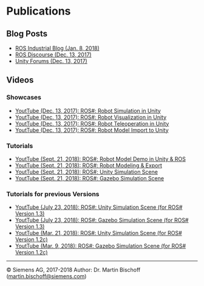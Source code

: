 # Publications

## Blog Posts
* [ROS Industrial Blog (Jan. 8, 2018)](http://rosindustrial.org/news/2018/1/8/announcing-ros)
* [ROS Discourse (Dec. 13, 2017)](https://discourse.ros.org/t/ros-on-github-com-siemens-ros-sharp/3405)
* [Unity Forums (Dec. 13, 2017)](https://forum.unity.com/threads/ros-ros-ros-unity-communication-package.508725/)


## Videos

### Showcases
* [YoutTube (Dec. 13, 2017): ROS#: Robot Simulation in Unity ](https://youtu.be/cjp75A_HBSs)
* [YoutTube (Dec. 13, 2017): ROS#: Robot Visualization in Unity](https://youtu.be/wo3hwsPFEPY)
* [YoutTube (Dec. 13, 2017): ROS#: Robot Teleoperation in Unity](https://youtu.be/OytzagQirrk)
* [YoutTube (Dec. 13, 2017): ROS#: Robot Model Import to Unity](https://youtu.be/EhSbufLlvvc)

### Tutorials
* [YoutTube (Sept. 21, 2018): ROS#: Robot Model Demo in Unity & ROS](https://youtu.be/GZVoKfn38hU)
* [YoutTube (Sept. 21, 2018): ROS#: Robot Modeling & Export](https://youtu.be/07q2mGxD2j8)
* [YoutTube (Sept. 21, 2018): ROS#: Unity Simulation Scene](https://youtu.be/sup2Tdxt1ko)
* [YoutTube (Sept. 21, 2018): ROS#: Gazebo Simulation Scene](https://youtu.be/KUZt7lkc0kM)

### Tutorials for previous Versions
* [YoutTube (July 23, 2018): ROS#: Unity Simulation Scene (for ROS# Version 1.3)](https://youtu.be/Ctv4BioS1Y0)
* [YoutTube (July 23, 2018): ROS#: Gazebo Simulation Scene (for ROS# Version 1.3)](https://youtu.be/oh4BIE5qKoM)
* [YoutTube (Mar. 21, 2018): ROS#: Unity Simulation Scene (for ROS# Version 1.2c)](https://youtu.be/3VzD1oidwxo)
* [YoutTube (Mar. 9, 2018): ROS#: Gazebo Simulation Scene (for ROS# Version 1.2c)](https://youtu.be/Oby36fUCg5Y)

---

© Siemens AG, 2017-2018
Author: Dr. Martin Bischoff (martin.bischoff@siemens.com)
